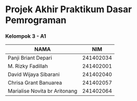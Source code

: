 # Projek Akhir Praktikum Dasar Pemrograman

### Kelompok 3 - A1

| NAMA                          | NIM       |
| ----------------------------- | --------- |
| Panji Briant Depari           | 241402034 |
| M. Rizky Fadillah             | 241402001 |
| David Wijaya Sibarani         | 241402040 |
| Chrisa Grant Banuarea         | 241402057 |
| Marialise Novita br Aritonang | 241402064 |


